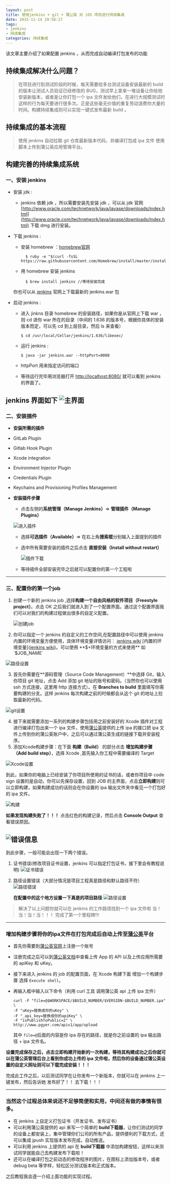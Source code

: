 ```yaml
---
layout: post
title: 使用jenkins + git + 蒲公英 对 iOS 项目进行持续集成
date: 2015-11-14 19:58:17
tags:
- jenkins
- 持续集成
categories: 持续集成
---
```

该文章主要介绍了如果配置 jenkins ，从而完成自动编译打包发布的功能
<!-- more -->
## 持续集成解决什么问题？
>在项目进行到测试阶段的时候，每天需要给多台测试设备安装最新的 build 的版本让测试人员验证已经修改的 BUG，测试早上拿来一堆设备让你给他安装新版本，或者是让你打包一个 ipa 文件发给他们，在进行大规模测试时这样的行为每天要进行很多次。正是这些毫无价值的重复劳动浪费你大量的时间。构建持续集成则可以实现一键式发布最新 build 。

## 持续集成的基本流程
>使用 jenkins 自动拉取 git 仓库最新版本代码，并编译打包成 ipa 文件 使用脚本上传到蒲公英应用管理平台。



## 构建完善的持续集成系统
### 一、安装 jenkins
* 安装 jdk : 
	* jenkins 依赖 jdk ，所以需要安装先安装 jdk ，可以从 jdk 官网 [http://www.oracle.com/technetwork/java/javase/downloads/index.html](http://www.oracle.com/technetwork/java/javase/downloads/index.html) 下载 dmg 进行安装。
* 下载 jenkins : 

	* 安装 homebrew ：[homebrew官网](http://brew.sh/)
			
			$ ruby -e "$(curl -fsSL https://raw.githubusercontent.com/Homebrew/install/master/install)"
	* 用 homebrew 安装 jenkins

			$ brew install jenkins //等待安装完成
	
	你也可以从 [jenkins](http://jenkins-ci.org/) 官网上下载最新的 jenkins.war 包
	
* 启动 jenkins :
  
	* 进入 jinkns 目录 homebrew 的安装路径，如果你是从官网上下载 war ，则 cd 进你 war 所在的目录（中间的 1.636 的版本号，根据你具体的安装版本而定，可以先 cd 到上层目录，然后 ls 来查看）
	
		`$ cd /usr/local/Cellar/jenkins/1.636/libexec/`		 		
	* 运行 jenkins :
	 	
		`$ java -jar jenkins.war --httpPort=8080`
	
	* httpPort 用来指定访问的端口

	* 等待运行完毕用浏览器打开 [http://localhost:8080/](http://localhost:8080/) 就可以看到 jenkins 的界面了。

jenkins 界面如下
![主界面](http://7xo9cc.com1.z0.glb.clouddn.com/blog_jenkins_home)
----------------------
### 二、安装插件
*  **安装所需的插件**  
 * GitLab Plugin
 * Gitlab Hook Plugin
 * Xcode integration
 * Environment Injector Plugin
 * Credentials Plugin
 * Keychains and Provisioning Profiles Management
 
 
* **安装插件步骤**
	* 点击左侧的**系统管理（Manage Jenkins）**=> **管理插件（Manage Plugins）**

     ![进入插件](http://7xo9cc.com1.z0.glb.clouddn.com/blog_manager_plugus.png)
     
    * 选择**可选插件（Available）**=> 在右上角**搜索框**分别输入上面提到的插件

    * 选中所有需要安装的插件之后点击 **直接安装（Install without restart）**

       ![插件下载](http://7xo9cc.com1.z0.glb.clouddn.com/blog_download_plugus.png)


  * 等待插件全部安装完毕之后就可以配置你的第一个工程啦
   
   
-------------------------
### 三、配置你的第一个job
1. 创建一个新的 jenkins job ,选择**构建一个自由风格的软件项目（Freestyle project）**。点击 OK 之后我们就进入到了一个配置界面。通过这个配置界面我们可以对我们的构建过程做出很多的自定义配置。
 
	![创建job](http://7xo9cc.com1.z0.glb.clouddn.com/blog_create_home)


2. 你可以指定一个 jenkins 的自定义的工作空间,在配置路径中可以使用 jenkins 内置的环境变量方便使用，具体环境变量详情访问： [jenkins wiki](https://wiki.jenkins-ci.org/display/JENKINS/Building+a+software+project) [内置的环境变量]([jenkins wiki](https://wiki.jenkins-ci.org/display/JENKINS/Building+a+software+project))。可以使用 **$+环境变量的方式来使用** 如 `$JOB_NAME`

  ![路径设置](http://7xo9cc.com1.z0.glb.clouddn.com/blog_path_setting.png)
  
  
3. 首先你需要在**源码管理（Source Code Management）**中选择 Git，输入你项目 git 地址，点击 Add 添加 git 地址的账号和密码。（当然你也可以使用 ssh 方式连接，这里用 http 连接方式）。在 **Branches to build** 里面填写你需要构建的分支。这样 jenkins 每次构建之前的时候都会从这个 git 的地址上拉取最新的代码。

![git设置](http://7xo9cc.com1.z0.glb.clouddn.com/blog_git_setting.png)


4. 接下来就需要添加一系列的构建步骤包括用之前安装好的 Xcode 插件对工程进行编译打包出来一个 ipa 文件，使用[蒲公英](www.pgyer.com)提供的上传 ipa 的接口把 ipa 文件上传到你的蒲公英账户中，之后可以通过蒲公英生成的链接下载并安装程序。
5. 添加Xcode构建步骤：在下面 **构建（Build）** 的部分点击 **增加构建步骤（Add build step）**，选择 Xcode ,首先输入你工程中需要编译的 Target 

![Xcode设置](http://7xo9cc.com1.z0.glb.clouddn.com/blogBulid_Xcode_Setting.png)

到此，如果你的电脑上已经安装了你项目所使用的证书的话，或者你项目中 code sign 设置的是自动，你可以先保存设置，回到 JOB 的主界面，点击**立即构建**则可以立即构建，如果构建成功的话则会在你设置的 ipa 输出文件夹中看见一个打包好的 ipa 文件。

![构建](http://7xo9cc.com1.z0.glb.clouddn.com/blog_BUILD_NOW.png)

**如果发现构建失败了！！！**
点击红色的构建记录，然后点击 **Console Output** 查看错误原因。


![错误信息](http://7xo9cc.com1.z0.glb.clouddn.com/blog_BUILD_CONT.png)
-----------------------------
到此步骤，一般可能会出现一下两个错误。

1. 证书错误(修改项目证书设置，jenkins 可以指定打包证书，接下里会有教程说明)
![证书错误](http://7xo9cc.com1.z0.glb.clouddn.com/blog_BUILD_FILE2.png)

2. 路径设置错误（大部分情况是项目工程真是路径和默认路径不符）
![路径错误](http://7xo9cc.com1.z0.glb.clouddn.com/blog_BUILD_FILE.png)

	**在配置中的这个地方设置一下真是的项目路径**
	![路径设置](http://7xo9cc.com1.z0.glb.clouddn.com/blog_xcode_path)
	
>解决了以上问题你就可以在 jenkins 的工作路径找到一个 ipa 文件啦
当！当！当！当！！！
完成了第一个里程碑!!!

---------
### 增加构建步骤将你的ipa文件在打包完成后自动上传至[蒲公英](www.pgyer.com)平台

* 首先你需要到[蒲公英官网](www.pgyer.com)上注册一个账号
* 注册完成之后可以到[蒲公英文档](http://www.pgyer.com/doc/api#uploadApp)中查看上传 App 的 API 以及上传应用所需要的 apiKey 和 uKey。
* 接下来进入 jenkins 的 job 的配置页面，在 Xcode 构建下面 增加一个构建步骤 选择 `Execute shell`。
* 再输入框中输入以下命令（利用 curl 工具 调用蒲公英 api 上传 ipa 文件）
 
	```
	curl -F "file=@$WORKSPACE/$BUILD_NUMBER/$VERSION-$BUILD_NUMBER.ipa" \
	-F "uKey=替换成你的uKey" \
	-F "_api_key=替换成你的apiKey" \
	-F "isPublishToPublic=2" \
	http://www.pgyer.com/apiv1/app/upload
	```
	其中 `file=@`后面的内容是你 ipa 存在的路径，就是你之前设置的 ipa 	输出路径 + ipa 文件名。


**设置完成保存之后，点击立即构建开始新的一次构建，等待其构建成功之后你就可以在蒲公英管理后台上看到你成功上传的 ipa 文件啦，然后你的设备通过蒲公英设置的自定义网址则可以下载完成安装！！！**

完成此工作之后，以后测试同学在让你发布一个新版本，你就可以在 jenkins 上一键发布，然后告诉她 发布好了！！ 去下载！！！

-------------
### 当然这个过程总体来说还不足够简便和实用，中间还有做的事情有很多。

* 在 jenkins 上自定义打包证书（开发证书、发布证书）
* 可以利用蒲公英提供的 api 来写一个简单的 **build下载器**，让你们测试的同学的设备上都安装上，集中管理你们公司的所有产品，提供便利的下载方式，还可以集成 jpush 实现版本发布完成，自动推送。
* 可以利用 jenkins 上提供的 api 在 **build下载器** 中添加构建按钮，这样以来测试同学就能自己去构建发布下载啦！
* 还可以在编译打包之前动态的修改程序的图片，在图标上添加版本号，或者 debug beta 等字样，轻松区分测试版本和正式版本。

之后教程我会逐一介绍上面功能的实现过程。

